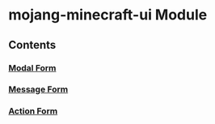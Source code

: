 # mojang-minecraft-ui Module

## Contents

### [Modal Form](./ModalForm.js)

### [Message Form](./MessageForm.js)

### [Action Form](./ActionForm.js)